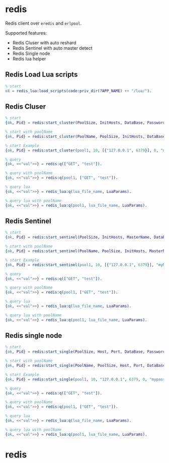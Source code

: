 # redis

Redis client over `eredis` and `erlpool`.

Supported features:
 
 * Redis Cluser with auto reshard
 * Redis Sentinel with auto master detect
 * Redis Single node
 * Redis lua helper


## Redis Load Lua scripts
```erlang
% start
ok = redis_lua:load_scripts(code:priv_dir(?APP_NAME) ++ "/lua/").
```



## Redis Cluser
```erlang
% start
{ok, Pid} = redis:start_cluster(PoolSize, InitHosts, DataBase, Password).

% start with poolName
{ok, Pid} = redis:start_cluster(PoolName, PoolSize, InitHosts, DataBase, Password).

% start Example
{ok, Pid} = redis:start_cluster(pool1, 10, [{"127.0.0.1", 6379}], 0, "mypassword").

% query
{ok, <<"val">>} = redis:q(["GET", "test"]).

% query with poolName
{ok, <<"val">>} = redis:q(pool1, ["GET", "test"]).

% query lua
{ok, <<"val">>} = redis_lua:q(lua_file_name, LuaParams).

% query lua with poolName
{ok, <<"val">>} = redis_lua:q(pool1, lua_file_name, LuaParams).
```

## Redis Sentinel
```erlang
% start
{ok, Pid} = redis:start_sentinel(PoolSize, InitHosts, MasterName, DataBase, Password).

% start with poolName
{ok, Pid} = redis:start_sentinel(PoolName, PoolSize, InitHosts, MasterName, DataBase, Password).

% start Example
{ok, Pid} = redis:start_sentinel(pool1, 10, [{"127.0.0.1", 6379}], "myMasterName", 0, "mypassword").

% query
{ok, <<"val">>} = redis:q(["GET", "test"]).

% query with poolName
{ok, <<"val">>} = redis:q(pool1, ["GET", "test"]).

% query lua
{ok, <<"val">>} = redis_lua:q(lua_file_name, LuaParams).

% query lua with poolName
{ok, <<"val">>} = redis_lua:q(pool1, lua_file_name, LuaParams).
```


## Redis single node
```erlang
% start
{ok, Pid} = redis:start_single(PoolSize, Host, Port, DataBase, Password).

% start with poolName
{ok, Pid} = redis:start_single(PoolName, PoolSize, Host, Port, DataBase, Password).

% start Example
{ok, Pid} = redis:start_single(pool1, 10, "127.0.0.1", 6379, 0, "mypassword").

% query
{ok, <<"val">>} = redis:q(["GET", "test"]).

% query with poolName
{ok, <<"val">>} = redis:q(pool1, ["GET", "test"]).

% query lua
{ok, <<"val">>} = redis_lua:q(lua_file_name, LuaParams).

% query lua with poolName
{ok, <<"val">>} = redis_lua:q(pool1, lua_file_name, LuaParams).
```
# redis

